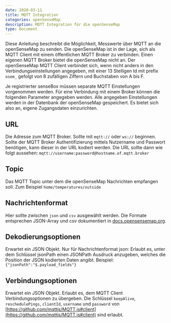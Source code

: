 ```yaml
---
date: 2020-03-11
title: MQTT Integration
categories: openSenseMap
description: MQTT Integration für die openSenseMap
type: Document
---
```


Diese Anleitung beschreibt die Möglichkeit, Messwerte über MQTT an die openSenseMap zu senden. Die openSenseMap ist in der Lage, sich als MQTT Client mit einem öffentlichen MQTT Broker zu verbinden. Einen eigenen MQTT Broker bietet die openSenseMap nicht an. Der openSenseMap MQTT Client verbindet sich, wenn nicht anders in den Verbindungseinstellungen angegeben, mit einer 13 Stelligen Id mit prefix `osem_` gefolgt von 8 zufälligen Ziffern und Buchstaben von A bis F.

Je registrierter senseBox müssen separate MQTT Einstellungen vorgenommen werden. Für eine Verbindung mit einem Broker können die folgenden Parameter angegeben werden. Alle angegeben Einstellungen werden in der Datenbank der openSenseMap gespeichert. Es bietet sich also an, eigene Zugangsdaten einzurichten.

## URL
Die Adresse zum MQTT Broker. Sollte mit `mqtt://` oder `ws://` beginnen. Sollte der MQTT Broker Authentifizierung mittels Nutzername und Passwort benötigen, kann dieser in der URL kodiert werden. Die URL sollte dann wie folgt aussehen: `mqtt://username:password@hostname.of.mqtt.broker`

## Topic
Das MQTT Topic unter dem die openSenseMap Nachrichten empfangen soll. Zum Beispiel `home/temperatures/outside`

## Nachrichtenformat
Hier sollte zwischen `json` und `csv` ausgewählt werden. Die Formate entsprechen JSON-Array und csv dokumentiert in [docs.opensensemap.org](https://docs.opensensemap.org/#api-Measurements-postNewMeasurements).

## Dekodierungsoptionen
Erwartet ein JSON Objekt. Nur für Nachrichtenformat json: Erlaubt es, unter dem Schlüssel jsonPath einen JSONPath Ausdruck anzugeben, welches die Position der JSON kodierten Daten angibt. Beispiel: `{"jsonPath":"$.payload_fields"}`

## Verbindungsoptionen
Erwartet ein JSON Objekt. Erlaubt es, dem MQTT Client Verbindungsoptionen zu übergeben. Die Schlüssel `keepAlive`, `reschedulePings`, `clientId`, `username` und `password` von [https://github.com/mqttjs/MQTT.js#client](https://github.com/mqttjs/MQTT.js#client) sind erlaubt.
